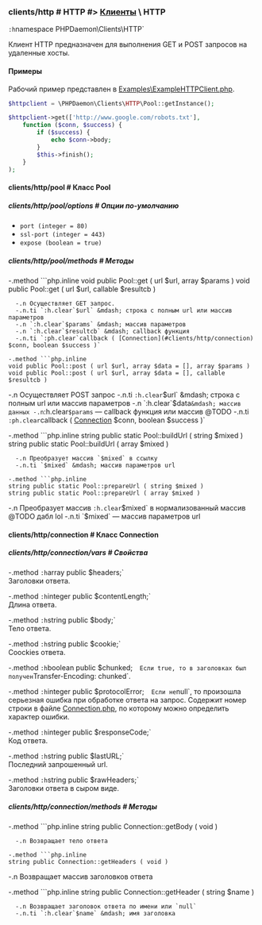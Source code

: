 ### clients/http # HTTP #> [Клиенты](#clients) \ HTTP

`:h`namespace PHPDaemon\Clients\HTTP`

Клиент HTTP предназначен для выполнения GET и POST запросов на удаленные хосты.

#### Примеры

Рабочий пример представлен в [Examples\ExampleHTTPClient.php](https://github.com/kakserpom/phpdaemon/blob/master/PHPDaemon/Examples/ExampleHTTPClient.php).

```php
$httpclient = \PHPDaemon\Clients\HTTP\Pool::getInstance();

$httpclient->get(['http://www.google.com/robots.txt'],
	function ($conn, $success) {
		if ($success) {
			echo $conn->body;
		}
		$this->finish();
	}
);
```

#### clients/http/pool # Класс Pool

##### clients/http/pool/options # Опции по-умолчанию

 - `port (integer = 80)`
 - `ssl-port (integer = 443)`
 - `expose (boolean = true)`

##### clients/http/pool/methods # Методы

 -.method ```php.inline
 void public Pool::get ( url $url, array $params )
 void public Pool::get ( url $url, callable $resultcb )
 ```
   -.n Осуществляет GET запрос.
   -.n.ti `:h.clear`$url` &mdash; строка c полным url или массив параметров
   -.n `:h.clear`$params` &mdash; массив параметров
   -.n `:h.clear`$resultcb` &mdash; callback функция
   -.n.ti `:ph.clear`callback ( [Connection](#clients/http/connection) $conn, boolean $success )`

 -.method ```php.inline
 void public Pool::post ( url $url, array $data = [], array $params )
 void public Pool::post ( url $url, array $data = [], callable $resultcb )
 ```
   -.n Осуществляет POST запрос
   -.n.ti `:h.clear`$url` &mdash; строка c полным url или массив параметров
   -.n `:h.clear`$data` &mdash; массив данных
   -.n `:h.clear`$params` &mdash; callback функция или массив @TODO
   -.n.ti `:ph.clear`callback ( [Connection](#clients/http/connection) $conn, boolean $success )`

 -.method  ```php.inline
 string public static Pool::buildUrl ( string $mixed )
 string public static Pool::buildUrl ( array $mixed )
 ```
   -.n Преобразует массив `$mixed` в ссылку
   -.n.ti `$mixed` &mdash; массив параметров url

 -.method ```php.inline
 string public static Pool::prepareUrl ( string $mixed )
 string public static Pool::prepareUrl ( array $mixed )
 ```
   -.n Преобразует массив `:h.clear`$mixed` в нормализованный массив @TODO дабл lol
   -.n.ti `$mixed` &mdash; массив параметров url

#### clients/http/connection # Класс Connection

##### clients/http/connection/vars # Свойства

 -.method `:h`array public $headers;`  
 Заголовки ответа.

 -.method `:h`integer public $contentLength;`  
 Длина ответа.

 -.method `:h`string public $body;`  
 Тело ответа.

 -.method `:h`string public $cookie;`  
 Coockies ответа.

 -.method `:h`boolean public $chunked;`  
 Если true, то в заголовках был получен `Transfer-Encoding: chunked`.

 -.method `:h`integer public $protocolError;`  
 Если не `null`, то произошла серьезная ошибка при обработке ответа на запрос. Содержит номер строки в файле [Connection.php](https://github.com/kakserpom/phpdaemon/blob/master/PHPDaemon/Clients/HTTP/Connection.php), по которому можно определить характер ошибки.

 -.method `:h`integer public $responseCode;`  
 Код ответа.

 -.method `:h`string public $lastURL;`  
 Последний запрошенный url.

 -.method `:h`string public $rawHeaders;`  
 Заголовки ответа в сыром виде.

##### clients/http/connection/methods # Методы

 -.method ```php.inline
 string public Connection::getBody ( void )
 ```
   -.n Возвращает тело ответа

 -.method ```php.inline
 string public Connection::getHeaders ( void )
 ```
   -.n Возвращает массив заголовков ответа

 -.method ```php.inline
 string public Connection::getHeader ( string $name )
 ```
   -.n Возвращает заголовок ответа по имени или `null`
   -.n.ti `:h.clear`$name` &mdash; имя заголовка
